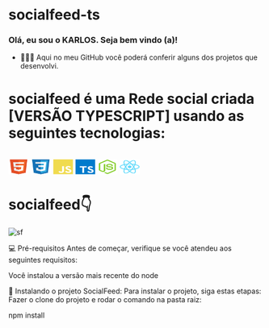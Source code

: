 # socialfeed-ts
### Olá, eu sou o KARLOS. Seja bem vindo (a)!
- 👨🏻‍💻 Aqui no meu GitHub você poderá conferir alguns dos projetos que desenvolvi.

# socialfeed é uma Rede social criada [VERSÃO TYPESCRIPT] usando as seguintes tecnologias:
 
<div style="display: inline_block"><br>
    <img align="center" alt="Daniel-HTML" title="HTML" height="30" width="40" src="https://raw.githubusercontent.com/devicons/devicon/master/icons/html5/html5-original.svg">
    <img align="center" alt="Daniel-CSS" title="CSS" height="30" width="40" src="https://raw.githubusercontent.com/devicons/devicon/master/icons/css3/css3-original.svg">
    <img align="center" alt="Daniel-Js" title="JavaScript" height="30" width="40" src="https://raw.githubusercontent.com/devicons/devicon/master/icons/javascript/javascript-plain.svg">
    <img align="center" alt="Daniel-Ts" title="TypeScript" height="30" width="40" src="https://raw.githubusercontent.com/devicons/devicon/master/icons/typescript/typescript-plain.svg">
    <img align="center" alt="Daniel-NodeJS" title="NodeJS" height="30" width="40" src="https://raw.githubusercontent.com/devicons/devicon/master/icons/nodejs/nodejs-original.svg">
    <img align="center" alt="Daniel-React" title="React" height="30" width="40" src="https://raw.githubusercontent.com/devicons/devicon/master/icons/react/react-original.svg">

# socialfeed👇
![sf](https://user-images.githubusercontent.com/85030075/233815528-4ee62b16-0d63-445e-85fd-68cf1bb7deb6.png)
 
 💻 Pré-requisitos
Antes de começar, verifique se você atendeu aos seguintes requisitos:

Você instalou a versão mais recente do node

🚀 Instalando o projeto SocialFeed:
Para instalar o projeto, siga estas etapas:
Fazer o clone do projeto e rodar o comando na pasta raiz:

npm install
